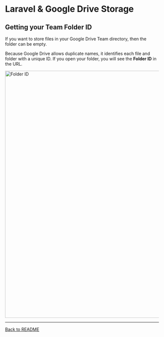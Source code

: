 # Laravel & Google Drive Storage

## Getting your Team Folder ID

If you want to store files in your Google Drive Team directory, then the folder can be empty.

Because Google Drive allows duplicate names, it identifies each file and folder with a unique ID. If you open your folder, you will see the **Folder ID** in the URL.

<img width="807" alt="Folder ID" src="https://cloud.githubusercontent.com/assets/3598622/22397170/d79422ba-e56b-11e6-8ba6-01c622fdef42.png">

------

[Back to README](../README.md)